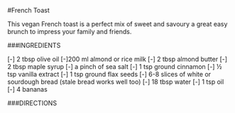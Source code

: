 #French Toast

This vegan French toast is a perfect mix of sweet and savoury a great easy brunch to impress your family and friends.

###INGREDIENTS

[-] 2 tbsp olive oil
[-]200 ml almond or rice milk
[-] 2 tbsp almond butter
[-] 2 tbsp maple syrup
[-] a pinch of sea salt
[-] 1 tsp ground cinnamon
[-] ½ tsp vanilla extract
[-] 1 tsp ground flax seeds
[-] 6-8 slices of white or sourdough bread (stale bread works well too)
[-] 18 tbsp water
[-] 1 tsp oil
[-] 4 bananas

###DIRECTIONS
